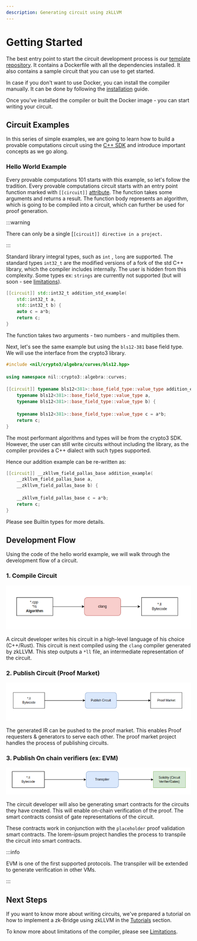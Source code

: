```yaml
---
description: Generating circuit using zkLLVM
---
```


# Getting Started

The best entry point to start the circuit development process is our [template repository](https://github.com/NilFoundation/zkllvm-template). It contains a Dockerfile with all the dependencies installed. It also contains a sample circuit that you can use to get started.

In case if you don't want to use Docker, you can install the compiler manually. It can be done by following the [installation](../getting-started/installation) guide.

Once you've installed the compiler or built the Docker image - you can start writing your circuit.

## Circuit Examples

In this series of simple examples, we are going to learn how to build a provable computations circuit using the [C++ SDK](https://github.com/NilFoundation/crypto3) and introduce important concepts as we go along.

### Hello World Example

Every provable computations 101 starts with this example, so let's follow the tradition. Every provable computations circuit starts with an entry point function marked with `[[circuit]]` [attribute](https://isocpp.org/wiki/faq/cpp11-language-misc#attributes). The function takes some arguments and returns a result. The function body represents an algorithm, which is going to be compiled into a circuit, which can further be used for proof generation.

:::warning

There can only be a single \[`[circuit]] directive in a project.`

:::

Standard library integral types, such as `int` , `long` are supported. The standard types `int32_t` are the modified versions of a fork of the std C++ library, which the compiler includes internally. The user is hidden from this complexity. Some types ex: `strings` are currently not supported (but will soon - see [limitations](limitations)).

```cpp
[[circuit]] std::int32_t addition_std_example(
	std::int32_t a,
	std::int32_t b) {
    auto c = a*b;
    return c;
}
```

The function takes two arguments - two numbers - and multiplies them.

Next, let's see the same example but using the `bls12-381` base field type. We will use the interface from the crypto3 library.

```cpp
#include <nil/crypto3/algebra/curves/bls12.hpp>

using namespace nil::crypto3::algebra::curves;

[[circuit]] typename bls12<381>::base_field_type::value_type addition_example(
	typename bls12<381>::base_field_type::value_type a,
	typename bls12<381>::base_field_type::value_type b) {

    typename bls12<381>::base_field_type::value_type c = a*b;
    return c;
}
```

The most performant algorithms and types will be from the crypto3 SDK. However, the user can still write circuits without including the library, as the compiler provides a C++ dialect with such types supported.

Hence our addition example can be re-written as:

```cpp
[[circuit]] __zkllvm_field_pallas_base addition_example(
	__zkllvm_field_pallas_base a,
	__zkllvm_field_pallas_base b) {

    __zkllvm_field_pallas_base c = a*b;
    return c;
}
```

Please see Builtin types for more details.

## Development Flow

Using the code of the hello world example, we will walk through the development flow of a circuit.

### 1. Compile Circuit

![](<../../static/img/zkllvm/image%20(7).png>)

A circuit developer writes his circuit in a high-level language of his choice (C++/Rust). This circuit is next compiled using the `clang` compiler generated by zkLLVM. This step outputs a `*ll` file, an intermediate representation of the circuit.

### 2. Publish Circuit (Proof Market)

![](<../../static/img/zkllvm/image%20(8).png>)

The generated IR can be pushed to the proof market. This enables Proof requesters & generators to serve each other. The proof market project handles the process of publishing circuits.

### 3. Publish On chain verifiers (ex: EVM)

![](<../../static/img/zkllvm/image%20(3).png>)

The circuit developer will also be generating smart contracts for the circuits they have created. This will enable on-chain verification of the proof. The smart contracts consist of gate representations of the circuit.

These contracts work in conjunction with the `placeholder` proof validation smart contracts. The lorem-ipsum project handles the process to transpile the circuit into smart contracts.&#x20;

:::info

EVM is one of the first supported protocols. The transpiler will be extended to generate verification in other VMs.

:::

## Next Steps

If you want to know more about writing circuits, we've prepared a tutorial on how to implement a zk-Bridge using zkLLVM in the [Tutorials](../tutorials/hashes) section.

To know more about limitations of the compiler, please see [Limitations](limitations).
